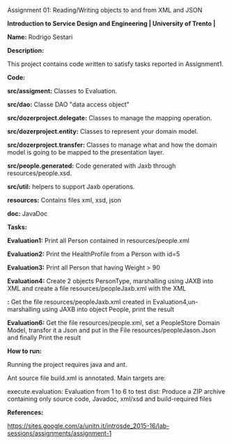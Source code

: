 Assignment 01: Reading/Writing objects to and from XML and JSON

**Introduction to Service Design and Engineering | University of Trento |** 

**Name:** Rodrigo Sestari

**Description:**

This project contains code written to satisfy tasks reported in Assignment1.

**Code:**

**src/assigment:** Classes to Evaluation.

**src/dao:** Classe DAO "data access object"

**src/dozerproject.delegate:** Classes to manage the mapping operation.

**src/dozerproject.entity:**   Classes to represent your domain model.

**src/dozerproject.transfer:** Classes to manage what and how the domain model is going to be mapped to the presentation layer.  

**src/people.generated:** Code generated with Jaxb through resources/people.xsd.

**src/util:** helpers to support Jaxb operations.

**resources:** Contains files xml, xsd, json

**doc:** JavaDoc


**Tasks:**

**Evaluation1:** Print all Person contained in resources/people.xml

**Evaluation2:** Print the HealthProfile from a Person with id=5

**Evaluation3:** Print  all Person that having  Weight > 90

**Evaluation4:** Create 2 objects PersonType, marshalling using JAXB into XML and create a file resources/peopleJaxb.xml with the XML 

**:** Get the file  resources/peopleJaxb.xml created in Evaluation4,un-marshalling using JAXB into object People, print the result  

**Evaluation6:** Get the file resources/people.xml, set a PeopleStore Domain Model, transfor it a Json and put in the File resources/peopleJason.Json and finally Print the result



**How to run:**

Running the project requires java and ant.

Ant source file build.xml is annotated. Main targets are:

execute.evaluation: Evaluation from 1 to 6 to test 
dist: Produce a ZIP archive containing only source code, Javadoc, xml/xsd and build-required files


**References:**

https://sites.google.com/a/unitn.it/introsde_2015-16/lab-sessions/assignments/assignment-1


